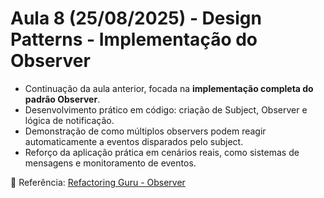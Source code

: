 # Aula 8 (25/08/2025) - Design Patterns - Implementação do Observer

- Continuação da aula anterior, focada na **implementação completa do padrão Observer**.  
- Desenvolvimento prático em código: criação de Subject, Observer e lógica de notificação.  
- Demonstração de como múltiplos observers podem reagir automaticamente a eventos disparados pelo subject.  
- Reforço da aplicação prática em cenários reais, como sistemas de mensagens e monitoramento de eventos.  

🔗 Referência: [Refactoring Guru - Observer](https://refactoring.guru/design-patterns/observer)
